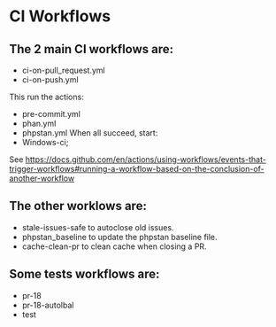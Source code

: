 # CI Workflows

The 2 main CI workflows are:
----------------------------

- ci-on-pull_request.yml
- ci-on-push.yml

This run the actions:

- pre-commit.yml
- phan.yml
- phpstan.yml
When all succeed, start:
- Windows-ci;

See https://docs.github.com/en/actions/using-workflows/events-that-trigger-workflows#running-a-workflow-based-on-the-conclusion-of-another-workflow


The other worklows are:
-----------------------

- stale-issues-safe	to autoclose old issues.
- phpstan_baseline to update the phpstan baseline file.
- cache-clean-pr to clean cache when closing a PR.


Some tests workflows are:
------------------------

- pr-18
- pr-18-autolbal
- test
